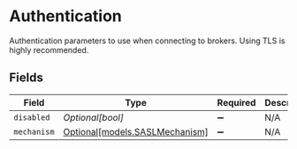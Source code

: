 # Authentication

Authentication parameters to use when connecting to brokers. Using TLS is highly recommended.


## Fields

| Field                                                        | Type                                                         | Required                                                     | Description                                                  |
| ------------------------------------------------------------ | ------------------------------------------------------------ | ------------------------------------------------------------ | ------------------------------------------------------------ |
| `disabled`                                                   | *Optional[bool]*                                             | :heavy_minus_sign:                                           | N/A                                                          |
| `mechanism`                                                  | [Optional[models.SASLMechanism]](../models/saslmechanism.md) | :heavy_minus_sign:                                           | N/A                                                          |